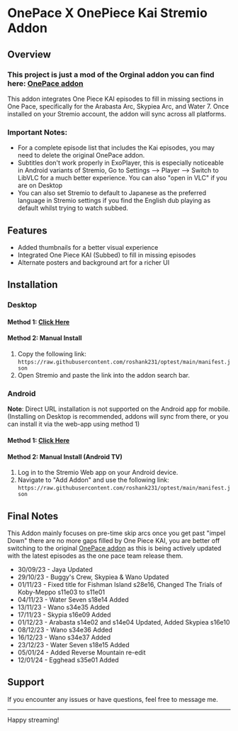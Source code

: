# OnePace X OnePiece Kai Stremio Addon

## Overview

### This project is just a mod of the Orginal addon you can find here: [OnePace addon](https://github.com/fedew04/OnePaceStremio)

This addon integrates One Piece KAI episodes to fill in missing sections in One Pace, specifically for the Arabasta Arc, Skypiea Arc, and Water 7. Once installed on your Stremio account, the addon will sync across all platforms.

### Important Notes:

- For a complete episode list that includes the Kai episodes, you may need to delete the original OnePace addon.
- Subtitles don't work properly in ExoPlayer, this is especially noticeable in Android variants of Stremio, Go to Settings --> Player --> Switch to LibVLC for a much better experience. You can also "open in VLC" if you are on Desktop
- You can also set Stremio to default to Japanese as the preferred language in Stremio settings if you find the English dub playing as default whilst trying to watch subbed.

## Features

- Added thumbnails for a better visual experience
- Integrated One Piece KAI (Subbed) to fill in missing episodes
- Alternate posters and background art for a richer UI

## Installation

### Desktop

#### Method 1: [Click Here](https://app.strem.io/shell-v4.4/#/addons/community/all?addon=https%3A%2F%2Fraw.githubusercontent.com%2Froshank231%2Foptest%2Fmain%2Fmanifest.json)

#### Method 2: Manual Install

1. Copy the following link: `https://raw.githubusercontent.com/roshank231/optest/main/manifest.json`
2. Open Stremio and paste the link into the addon search bar.

### Android

**Note**: Direct URL installation is not supported on the Android app for mobile. (Installing on Desktop is recommended, addons will sync from there, or you can install it via the web-app using method 1)

#### Method 1: [Click Here](https://app.strem.io/shell-v4.4/#/addons/community/all?addon=https%3A%2F%2Fraw.githubusercontent.com%2Froshank231%2Foptest%2Fmain%2Fmanifest.json)

#### Method 2: Manual Install (Android TV)

1. Log in to the Stremio Web app on your Android device.
2. Navigate to "Add Addon" and use the following link: `https://raw.githubusercontent.com/roshank231/optest/main/manifest.json`

## Final Notes

This Addon mainly focuses on pre-time skip arcs once you get past "impel Down" there are no more gaps filled by One Piece KAI, you are better off switching to the original [OnePace addon](https://github.com/fedew04/OnePaceStremio) as this is being actively updated with the latest episodes as the one pace team release them.

- 30/09/23 - Jaya Updated
- 29/10/23 - Buggy's Crew, Skypiea & Wano Updated
- 01/11/23 - Fixed title for Fishman Island s28e16, Changed The Trials of Koby-Meppo s11e03 to s11e01
- 04/11/23 - Water Seven s18e14 Added
- 13/11/23 - Wano s34e35 Added
- 17/11/23 - Skypia s16e09 Added
- 01/12/23 - Arabasta s14e02 and s14e04 Updated, Added Skypiea s16e10
- 08/12/23 - Wano s34e36 Added
- 16/12/23 - Wano s34e37 Added
- 23/12/23 - Water Seven s18e15 Added
- 05/01/24 - Added Reverse Mountain re-edit
- 12/01/24 - Egghead s35e01 Added

## Support

If you encounter any issues or have questions, feel free to message me.

---

Happy streaming!
